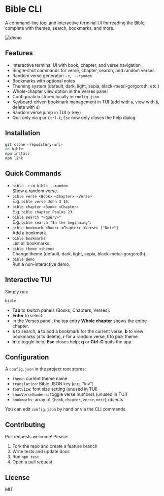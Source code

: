  # Bible CLI

 A command-line tool and interactive terminal UI for reading the Bible, complete with themes, search, bookmarks, and more.
 
![demo](https://github.com/user-attachments/assets/beaff202-2f02-4784-9c9a-b1762a5dda1b)

 ## Features

 - Interactive terminal UI with book, chapter, and verse navigation
 - Single-shot commands for verse, chapter, search, and random verses
 - Random verse generator: `-r, --random`
 - Bookmarks with optional notes
 - Theming system (default, dark, light, sepia, black-metal-gorgoroth, etc.)
- Whole-chapter view option in the Verses panel
 - Configuration stored locally in `config.json`
 - Keyboard-driven bookmark management in TUI (add with `a`, view with `b`, delete with `d`)
 - Random verse jump in TUI (`r` key)
 - Quit only via `q` or `Ctrl-C`; `Esc` now only closes the help dialog

 ## Installation

 ```bash
 git clone <repository-url>
 cd bible
 npm install
 npm link
 ```

 ## Quick Commands

 - `bible -r` or `bible --random`  
   Show a random verse.
 - `bible verse <Book> <Chapter> <Verse>`  
   E.g. `bible verse John 3 16`.
 - `bible chapter <Book> <Chapter>`  
   E.g. `bible chapter Psalms 23`.
 - `bible search "<query>"`  
   E.g. `bible search "In the beginning"`.
 - `bible bookmark <Book> <Chapter> <Verse> ["Note"]`  
   Add a bookmark.
 - `bible bookmarks`  
   List all bookmarks.
 - `bible theme <theme>`  
   Change theme (default, dark, light, sepia, black-metal-gorgoroth).
 - `bible demo`  
   Run a non-interactive demo.

 ## Interactive TUI

 Simply run:
 ```bash
 bible
 ```

 - **Tab** to switch panels (Books, Chapters, Verses).
 - **Enter** to select.
 - In the Verses panel, the top entry **Whole chapter** shows the entire chapter.
 - **s** to search, **a** to add a bookmark for the current verse, **b** to view bookmarks (`d` to delete), **r** for a random verse, **t** to pick theme.
 - **h** to toggle help; **Esc** closes help; **q** or **Ctrl-C** quits the app.

 ## Configuration

 A `config.json` in the project root stores:
 - `theme`: current theme name
 - `translation`: Bible JSON key (e.g. "kjv")
 - `fontSize`: font size setting (unused in TUI)
 - `showVerseNumbers`: toggle verse numbers (unused in TUI)
 - `bookmarks`: array of `{book,chapter,verse,note}` objects

 You can edit `config.json` by hand or via the CLI commands.

 ## Contributing

 Pull requests welcome! Please:
 1. Fork the repo and create a feature branch
 2. Write tests and update docs
 3. Run `npm test`
 4. Open a pull request

 ## License

 MIT
